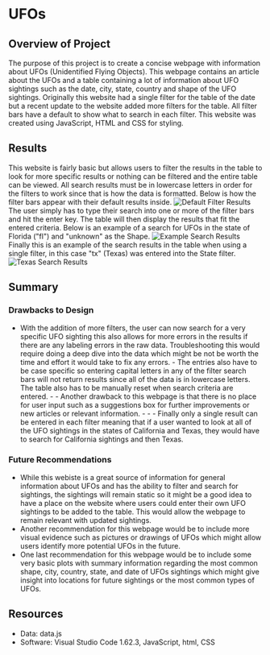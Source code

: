 # UFOs

## Overview of Project

The purpose of this project is to create a concise webpage with information about UFOs (Unidentified Flying Objects). This webpage contains an article about the UFOs and a table containing a lot of information about UFO sightings such as the date, city, state, country and shape of the UFO sightings. Originally this website had a single filter for the table of the date but a recent update to the website added more filters for the table. All filter bars have a default to show what to search in each filter. This website was created using JavaScript, HTML and CSS for styling.

## Results

This website is fairly basic but allows users to filter the results in the table to look for more specific results or nothing can be filtered and the entire table can be viewed. All search results must be in lowercase letters in order for the filters to work since that is how the data is formatted. Below is how the filter bars appear with their default results inside.
![Default Filter Results](/Users/leahikenberry/Desktop/DU_DATA_Analytics/UFOs/Resources/Default_filters.png)
The user simply has to type their search into one or more of the filter bars and hit the enter key. The table will then display the results that fit the entered criteria. Below is an example of a search for UFOs in the state of Florida ("fl") and "unknown" as the Shape.
![Example Search Results](/Users/leahikenberry/Desktop/DU_DATA_Analytics/UFOs/Resources/Example_search.png)
Finally this is an example of the search results in the table when using a single filter, in this case "tx" (Texas) was entered into the State filter.
![Texas Search Results](/Users/leahikenberry/Desktop/DU_DATA_Analytics/UFOs/Resources/Texas_search.png)

## Summary

### Drawbacks to Design

- With the addition of more filters, the user can now search for a very specific UFO sighting this also allows for more errors in the results if there are any labeling errors in the raw data. Troubleshooting this would require doing a deep dive into the data which might be not be worth the time and effort it would take to fix any errors. - The entries also have to be case specific so entering capital letters in any of the filter search bars will not return results since all of the data is in lowercase letters. The table also has to be manually reset when search criteria are entered. - - Another drawback to this webpage is that there is no place for user input such as a suggestions box for further improvements or new articles or relevant information. - - - Finally only a single result can be entered in each filter meaning that if a user wanted to look at all of the UFO sightings in the states of California and Texas, they would have to search for California sightings and then Texas.

### Future Recommendations

- While this webiste is a great source of information for general information about UFOs and has the ability to filter and search for sightings, the sightings will remain static so it might be a good idea to have a place on the website where users could enter their own UFO sightings to be added to the table. This would allow the webpage to remain relevant with updated sightings.
- Another recommendation for this webpage would be to include more visual evidence such as pictures or drawings of UFOs which might allow users identify more potential UFOs in the future.
- One last recommendation for this webpage would be to include some very basic plots with summary information regarding the most common shape, city, country, state, and date of UFOs sightings which might give insight into locations for future sightings or the most common types of UFOs.

## Resources

- Data: data.js
- Software: Visual Studio Code 1.62.3, JavaScript, html, CSS
